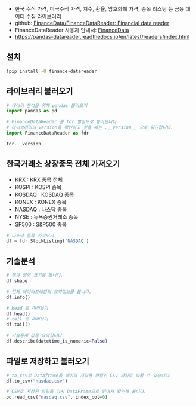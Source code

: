 * 한국 주식 가격, 미국주식 가격, 지수, 환율, 암호화폐 가격, 종목 리스팅 등 금융 데이터 수집 라이브러리
* github: [FinanceData/FinanceDataReader: Financial data reader](https://github.com/FinanceData/FinanceDataReader)
* FinanceDataReader 사용자 안내서: [FinanceData](https://financedata.github.io/posts/finance-data-reader-users-guide.html)
* https://pandas-datareader.readthedocs.io/en/latest/readers/index.html

## 설치
```bash
!pip install -U finance-datareader
```
## 라이브러리 불러오기
```python
# 데이터 분석을 위해 pandas 불러오기
import pandas as pd

# FinanceDataReader 를 fdr 별칭으로 불러옵니다.
# 라이브러리의 version을 확인하고 싶을 때는 .__version__ 으로 확인합니다. 
import FinanceDataReader as fdr

fdr.__version__
```

## 한국거래소 상장종목 전체 가져오기
* KRX : KRX 종목 전체
* KOSPI : KOSPI 종목
* KOSDAQ : KOSDAQ 종목
* KONEX : KONEX 종목
* NASDAQ : 나스닥 종목
* NYSE : 뉴욕증권거래소 종목
* SP500 : S&P500 종목

```python
# 나스닥 종목 가져오기
df = fdr.StockListing('NASDAQ')
```
## 기술분석
```python
# 행과 열의 크기를 봅니다.
df.shape
```
```python
# 전체 데이터프레임의 요약정보를 봅니다.
df.info()
```
```python
# head 로 미리보기
df.head()
# tail 로 미리보기
df.tail()
```
```python
# 기술통계 값을 요약합니다.
df.describe(datetime_is_numeric=False)
```
## 파일로 저장하고 불러오기
```python
# to_csv로 Dataframe을 데이터 저장용 파일인 CSV 파일로 바꿀 수 있습니다.
df.to_csv("nasdaq.csv")
```
```python
# CSV로 저장된 파일을 다시 DataFrame으로 읽어서 확인해 봅니다.
pd.read_csv("nasdaq.csv", index_col=0)
```
